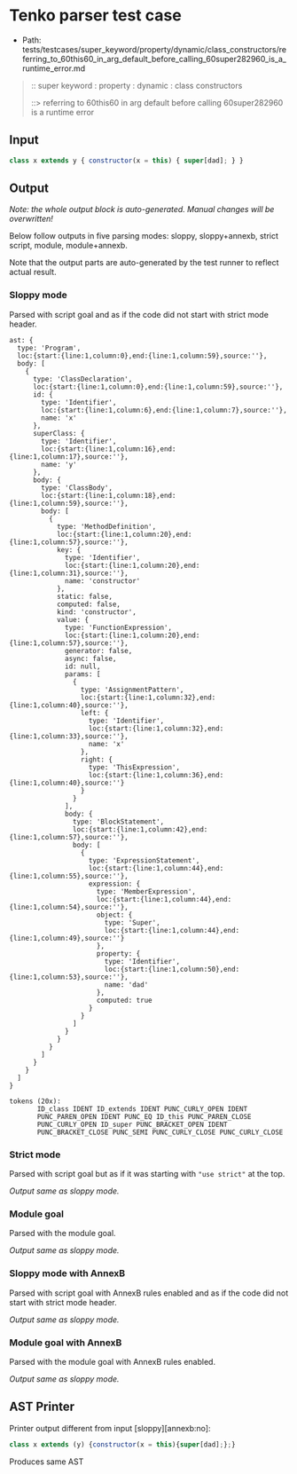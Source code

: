 # Tenko parser test case

- Path: tests/testcases/super_keyword/property/dynamic/class_constructors/referring_to_60this60_in_arg_default_before_calling_60super282960_is_a_runtime_error.md

> :: super keyword : property : dynamic : class constructors
>
> ::> referring to 60this60 in arg default before calling 60super282960 is a runtime error

## Input

`````js
class x extends y { constructor(x = this) { super[dad]; } }
`````

## Output

_Note: the whole output block is auto-generated. Manual changes will be overwritten!_

Below follow outputs in five parsing modes: sloppy, sloppy+annexb, strict script, module, module+annexb.

Note that the output parts are auto-generated by the test runner to reflect actual result.

### Sloppy mode

Parsed with script goal and as if the code did not start with strict mode header.

`````
ast: {
  type: 'Program',
  loc:{start:{line:1,column:0},end:{line:1,column:59},source:''},
  body: [
    {
      type: 'ClassDeclaration',
      loc:{start:{line:1,column:0},end:{line:1,column:59},source:''},
      id: {
        type: 'Identifier',
        loc:{start:{line:1,column:6},end:{line:1,column:7},source:''},
        name: 'x'
      },
      superClass: {
        type: 'Identifier',
        loc:{start:{line:1,column:16},end:{line:1,column:17},source:''},
        name: 'y'
      },
      body: {
        type: 'ClassBody',
        loc:{start:{line:1,column:18},end:{line:1,column:59},source:''},
        body: [
          {
            type: 'MethodDefinition',
            loc:{start:{line:1,column:20},end:{line:1,column:57},source:''},
            key: {
              type: 'Identifier',
              loc:{start:{line:1,column:20},end:{line:1,column:31},source:''},
              name: 'constructor'
            },
            static: false,
            computed: false,
            kind: 'constructor',
            value: {
              type: 'FunctionExpression',
              loc:{start:{line:1,column:20},end:{line:1,column:57},source:''},
              generator: false,
              async: false,
              id: null,
              params: [
                {
                  type: 'AssignmentPattern',
                  loc:{start:{line:1,column:32},end:{line:1,column:40},source:''},
                  left: {
                    type: 'Identifier',
                    loc:{start:{line:1,column:32},end:{line:1,column:33},source:''},
                    name: 'x'
                  },
                  right: {
                    type: 'ThisExpression',
                    loc:{start:{line:1,column:36},end:{line:1,column:40},source:''}
                  }
                }
              ],
              body: {
                type: 'BlockStatement',
                loc:{start:{line:1,column:42},end:{line:1,column:57},source:''},
                body: [
                  {
                    type: 'ExpressionStatement',
                    loc:{start:{line:1,column:44},end:{line:1,column:55},source:''},
                    expression: {
                      type: 'MemberExpression',
                      loc:{start:{line:1,column:44},end:{line:1,column:54},source:''},
                      object: {
                        type: 'Super',
                        loc:{start:{line:1,column:44},end:{line:1,column:49},source:''}
                      },
                      property: {
                        type: 'Identifier',
                        loc:{start:{line:1,column:50},end:{line:1,column:53},source:''},
                        name: 'dad'
                      },
                      computed: true
                    }
                  }
                ]
              }
            }
          }
        ]
      }
    }
  ]
}

tokens (20x):
       ID_class IDENT ID_extends IDENT PUNC_CURLY_OPEN IDENT
       PUNC_PAREN_OPEN IDENT PUNC_EQ ID_this PUNC_PAREN_CLOSE
       PUNC_CURLY_OPEN ID_super PUNC_BRACKET_OPEN IDENT
       PUNC_BRACKET_CLOSE PUNC_SEMI PUNC_CURLY_CLOSE PUNC_CURLY_CLOSE
`````

### Strict mode

Parsed with script goal but as if it was starting with `"use strict"` at the top.

_Output same as sloppy mode._

### Module goal

Parsed with the module goal.

_Output same as sloppy mode._

### Sloppy mode with AnnexB

Parsed with script goal with AnnexB rules enabled and as if the code did not start with strict mode header.

_Output same as sloppy mode._

### Module goal with AnnexB

Parsed with the module goal with AnnexB rules enabled.

_Output same as sloppy mode._

## AST Printer

Printer output different from input [sloppy][annexb:no]:

````js
class x extends (y) {constructor(x = this){super[dad];};}
````

Produces same AST
